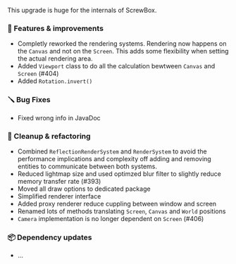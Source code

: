 This upgrade is huge for the internals of ScrewBox.

### 🚀 Features & improvements

- Completly reworked the rendering systems. Rendering now happens on the `Canvas` and not on the `Screen`.
This adds some flexibility when setting the actual rendering area.
- Added `Viewport` class to do all the calculation bewtween `Canvas` and `Screen` (#404)
- Added `Rotation.invert()`

### 🪛 Bug Fixes

- Fixed wrong info in JavaDoc

### 🧽 Cleanup & refactoring

- Combined `ReflectionRenderSystem` and `RenderSystem` to avoid the performance implications and complexity off adding and removing entities to communicate between both systems.
- Reduced lightmap size and used optimzed blur filter to slightly reduce memory transfer rate (#393)
- Moved all draw options to dedicated package
- Simplified renderer interface
- Added proxy renderer reduce cuppling between window and screen
- Renamed lots of methods translating `Screen`, `Canvas` and `World` positions
- `Camera` implementation is no longer dependent on `Screen` (#406)

### 📦 Dependency updates

- ...